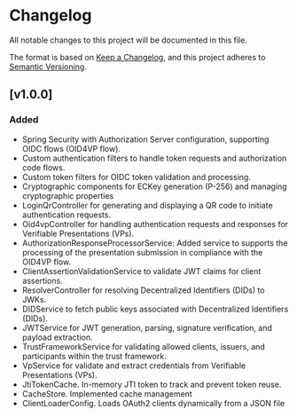 # Changelog
All notable changes to this project will be documented in this file.

The format is based on [Keep a Changelog](https://keepachangelog.com/en/1.0.0/),
and this project adheres to [Semantic Versioning](https://semver.org/spec/v2.0.0.html).

## [v1.0.0]
### Added
- Spring Security with Authorization Server configuration, supporting OIDC flows (OID4VP flow).
- Custom authentication filters to handle token requests and authorization code flows.
- Custom token filters for OIDC token validation and processing.
- Cryptographic components for ECKey generation (P-256) and managing cryptographic properties
- LoginQrController for generating and displaying a QR code to initiate authentication requests.
- Oid4vpController for handling authentication requests and responses for Verifiable Presentations (VPs).
- AuthorizationResponseProcessorService: Added service to supports the processing of the presentation submission in compliance with the OID4VP flow.
- ClientAssertionValidationService to validate JWT claims for client assertions.
- ResolverController for resolving Decentralized Identifiers (DIDs) to JWKs.
- DIDService to fetch public keys associated with Decentralized Identifiers (DIDs).
- JWTService for JWT generation, parsing, signature verification, and payload extraction.
- TrustFrameworkService for validating allowed clients, issuers, and participants within the trust framework.
- VpService for validate and extract credentials from Verifiable Presentations (VPs).
- JtiTokenCache. In-memory JTI token to track and prevent token reuse.
- CacheStore. Implemented cache management
- ClientLoaderConfig. Loads OAuth2 clients dynamically from a JSON file